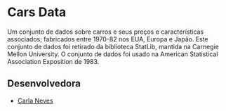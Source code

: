 # Cars Data

Um conjunto de dados sobre carros e seus preços e características associados; fabricados entre 1970-82 nos EUA, Europa e Japão.
Este conjunto de dados foi retirado da biblioteca StatLib, mantida na Carnegie Mellon University. O conjunto de dados foi usado na American Statistical Association Exposition de 1983.

## Desenvolvedora
 - [Carla Neves](https://github.com/adiosCarla)